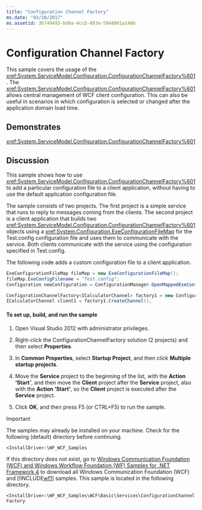 ```yaml
---
title: "Configuration Channel Factory"
ms.date: "03/30/2017"
ms.assetid: 3b749493-bd8a-4ccb-893e-5948901a1486
---
```

# Configuration Channel Factory
This sample covers the usage of the <xref:System.ServiceModel.Configuration.ConfigurationChannelFactory%601>. The <xref:System.ServiceModel.Configuration.ConfigurationChannelFactory%601> allows central management of WCF client configuration. This can also be useful in scenarios in which configuration is selected or changed after the application domain load time.

## Demonstrates
 <xref:System.ServiceModel.Configuration.ConfigurationChannelFactory%601>

## Discussion
 This sample shows how to use <xref:System.ServiceModel.Configuration.ConfigurationChannelFactory%601> to add a particular configuration file to a client application, without having to use the default application configuration file.

 The sample consists of two projects. The first project is a simple service that runs to reply to messages coming from the clients. The second project is a client application that builds two <xref:System.ServiceModel.Configuration.ConfigurationChannelFactory%601> objects using a <xref:System.Configuration.ExeConfigurationFileMap> for the Test.config configuration file and uses them to communicate with the service. Both clients communicate with the service using the configuration specified in Test.config.

 The following code adds a custom configuration file to a client application.

```csharp
ExeConfigurationFileMap fileMap = new ExeConfigurationFileMap();
fileMap.ExeConfigFilename = "Test.config";
Configuration newConfiguration = ConfigurationManager.OpenMappedExeConfiguration(fileMap, ConfigurationUserLevel.None);

ConfigurationChannelFactory<ICalculatorChannel> factory1 = new ConfigurationChannelFactory<ICalculatorChannel>("endpoint1", newConfiguration, new EndpointAddress("http://localhost:8000/servicemodelsamples/service"));
ICalculatorChannel client1 = factory1.CreateChannel();
```

#### To set up, build, and run the sample

1. Open Visual Studio 2012 with administrator privileges.

2. Right-click the ConfigurationChannelFactory solution (2 projects) and then select **Properties**.

3. In **Common Properties**, select **Startup Project**, and then click **Multiple startup projects**.

4. Move the **Service** project to the beginning of the list, with the **Action ‘Start’**, and then move the **Client** project after the **Service** project, also with the **Action ‘Start’**, so the **Client** project is executed after the **Service** project.

5. Click **OK**, and then press F5 (or CTRL+F5) to run the sample.

> [!IMPORTANT]
> The samples may already be installed on your machine. Check for the following (default) directory before continuing.  
>
> `<InstallDrive>:\WF_WCF_Samples`  
>
> If this directory does not exist, go to [Windows Communication Foundation (WCF) and Windows Workflow Foundation (WF) Samples for .NET Framework 4](https://www.microsoft.com/download/details.aspx?id=21459) to download all Windows Communication Foundation (WCF) and [!INCLUDE[wf1](../../../../includes/wf1-md.md)] samples. This sample is located in the following directory.  
>
> `<InstallDrive>:\WF_WCF_Samples\WCF\Basic\Services\ConfigurationChannelFactory`
